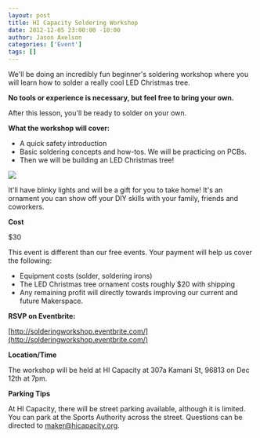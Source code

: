 ```yaml
--- 
layout: post
title: HI Capacity Soldering Workshop
date: 2012-12-05 23:00:00 -10:00
author: Jason Axelson
categories: ['Event']
tags: []
---
```

We'll be doing an incredibly fun beginner's soldering workshop where you will learn how to solder a really cool LED Christmas tree.

__No tools or experience is necessary, but feel free to bring your own.__

After this lesson, you'll be ready to solder on your own.

__What the workshop will cover:__

- A quick safety introduction
- Basic soldering concepts and how-tos. We will be practicing on PCBs. 
- Then we will be building an LED Christmas tree!

<img src="http://dlnmh9ip6v2uc.cloudfront.net/images/products/09565-01.jpg"></img>

It'll have blinky lights and will be a gift for you to take home! It's an ornament you can show off your DIY skills with your family, friends and coworkers.

__Cost__

$30

This event is different than our free events. Your payment will help us cover the following:

- Equipment costs (solder, soldering irons)
- The LED Christmas tree ornament costs roughly $20 with shipping
- Any remaining profit will directly towards improving our current and future Makerspace.

__RSVP on Eventbrite:__
 
[http://solderingworkshop.eventbrite.com/](http://solderingworkshop.eventbrite.com/)

__Location/Time__
 
The workshop will be held at HI Capacity at 307a Kamani St, 96813 on Dec 12th at 7pm.

__Parking Tips__

At HI Capacity, there will be street parking available, although it is limited. You can park at the Sports Authority across the street. Questions can be directed to maker@hicapacity.org.